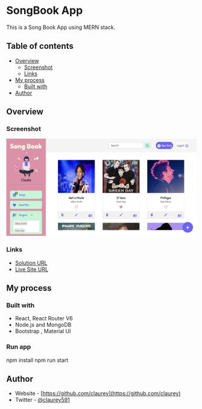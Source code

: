 # SongBook App

This is a Song Book App using MERN stack.

## Table of contents

- [Overview](#overview)
  - [Screenshot](#screenshot)
  - [Links](#links)
- [My process](#my-process)
  - [Built with](#built-with)
- [Author](#author)

## Overview

### Screenshot

![](preview-screenshot.jpg)

### Links

- [Solution URL](https://github.com/claurey/songbook-app)
- [Live Site URL](https://songbook-mern.herokuapp.com/search?q=pr)

## My process

### Built with

- React, React Router V6
- Node.js and MongoDB
- Bootstrap , Material UI

### Run app
npm install
npm run start

## Author

- Website - [https://github.com/claurey](https://github.com/claurey)
- Twitter - [@claurey591](https://www.twitter.com/claurey591)